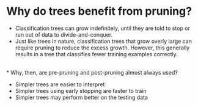 # Why do trees benefit from pruning?
* Classification trees can grow indefinitely, until they are told to stop or run out of data to divide-and-conquer.
* Just like trees in nature, classification trees that grow overly large can require pruning to reduce the excess growth. However, this generally results in a tree that classifies fewer training examples correctly.
<br>
* Why, then, are pre-pruning and post-pruning almost always used?

* Simpler trees are easier to interpret
* Simpler trees using early stopping are faster to train
* Simpler trees may perform better on the testing data
